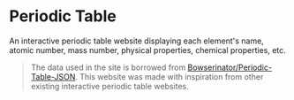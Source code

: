 # Periodic Table

An interactive periodic table website displaying each element's name, atomic number, mass number, physical properties, chemical properties, etc.

> The data used in the site is borrowed from [Bowserinator/Periodic-Table-JSON](https://github.com/Bowserinator/Periodic-Table-JSON). This website was made with inspiration from other existing interactive periodic table websites.